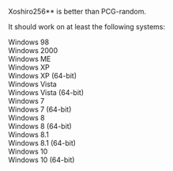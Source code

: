 Xoshiro256** is better than PCG-random.

It should work on at least the following systems:

Windows 98  
Windows 2000  
Windows ME  
Windows XP  
Windows XP (64-bit)  
Windows Vista  
Windows Vista (64-bit)  
Windows 7  
Windows 7 (64-bit)  
Windows 8  
Windows 8 (64-bit)   
Windows 8.1  
Windows 8.1 (64-bit)  
Windows 10  
Windows 10 (64-bit)  
